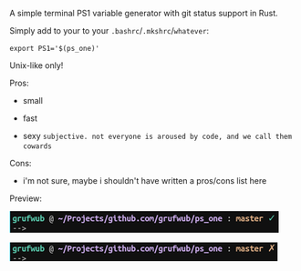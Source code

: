 A simple terminal PS1 variable generator with git status support in Rust.

Simply add to your to your `.bashrc`/`.mkshrc`/`whatever`:
```
export PS1='$(ps_one)'
```

Unix-like only!

Pros:

- small

- fast

- sexy `subjective. not everyone is aroused by code, and we call them
  cowards`

Cons:

- i'm not sure, maybe i shouldn't have written a pros/cons list here

Preview:

![clean](https://github.com/grufwub/ps_one/raw/master/ps_one_clean.png)

![dirty](https://github.com/grufwub/ps_one/raw/master/ps_one_dirty.png)
